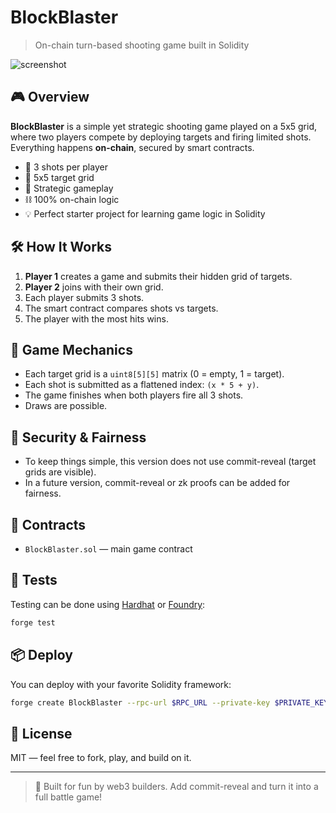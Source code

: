 # BlockBlaster      
      
> On-chain turn-based shooting game built in Solidity    
       
![screenshot](https://dummyimage.com/600x200/000/fff&text=BlockBlaster+on-chain+game)  
     
## 🎮 Overview   
**BlockBlaster** is a simple yet strategic shooting game played on a 5x5 grid, where two players compete by deploying targets and firing limited shots. Everything happens **on-chain**, secured by smart contracts.
       
- 🔫 3 shots per player        
- 🎯 5x5 target grid       
- 🧠 Strategic gameplay     
- ⛓️ 100% on-chain logic        
- 💡 Perfect starter project for learning game logic in Solidity     
  
## 🛠️ How It Works      
1. **Player 1** creates a game and submits their hidden grid of targets.  
2. **Player 2** joins with their own grid.        
3. Each player submits 3 shots.      
4. The smart contract compares shots vs targets.   
5. The player with the most hits wins.   

## 🧱 Game Mechanics     
- Each target grid is a `uint8[5][5]` matrix (0 = empty, 1 = target).   
- Each shot is submitted as a flattened index: `(x * 5 + y)`.   
- The game finishes when both players fire all 3 shots.     
- Draws are possible. 
 
## 🔐 Security & Fairness  
- To keep things simple, this version does not use commit-reveal (target grids are visible). 
- In a future version, commit-reveal or zk proofs can be added for fairness.     

## 📄 Contracts
- `BlockBlaster.sol` — main game contract

## 🧪 Tests
Testing can be done using [Hardhat](https://hardhat.org/) or [Foundry](https://book.getfoundry.sh/):

```bash
forge test
```

## 📦 Deploy
You can deploy with your favorite Solidity framework:

```bash
forge create BlockBlaster --rpc-url $RPC_URL --private-key $PRIVATE_KEY
```

## 📘 License
MIT — feel free to fork, play, and build on it.

---

> 💬 Built for fun by web3 builders. Add commit-reveal and turn it into a full battle game!

